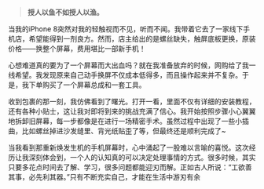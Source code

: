 > **授人以鱼不如授人以渔。**

当我的iPhone 8突然对我的轻触视而不见，听而不闻。我带着它去了一家线下手机店，希望能得到一剂良方。然而，店主给出的是螺丝缺失，触屏底板更换，原装价格——换整个屏幕，费用堪比一部新手机！

心想难道真的要为了一个屏幕而大出血吗？就在我准备放弃的时候，网购给了我一线希望。我发现原来自己动手换屏不仅成本低得多，而且操作起来并不复杂。于是，我下单购买了一个屏幕总成和一套工具。

收到包裹的那一刻，我仿佛看到了曙光。打开一看，里面不仅有详细的安装教程，还有各种小贴士，这让我对即将到来的挑战充满了信心。我开始按照步骤小心翼翼地拆卸旧屏幕，每一步都像是在进行一场精密手术。虽然过程中出现了一些小插曲，比如螺丝掉进沙发缝里、背光纸贴歪了等，但最终还是顺利完成了~

当我看到那重新焕发生机的手机屏幕时，心中涌起了一股难以言喻的喜悦。这次经历让我深刻体会到，一个人的认知真的可以决定处理事情的方式。很多时候，其实只要多花点时间去了解、学习，很多问题都能迎刃而解。正如古人所说：“工欲善其事，必先利其器。”只有不断充实自己，才能在生活中游刃有余

<!-- ##{"timestamp":1729870944}## -->